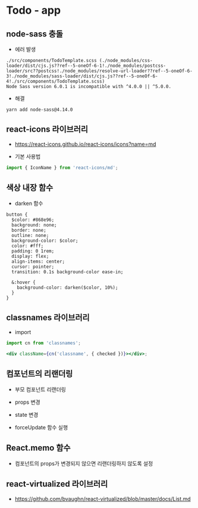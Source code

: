 # Todo - app

## node-sass 충돌

- 에러 발생

```
./src/components/TodoTemplate.scss (./node_modules/css-loader/dist/cjs.js??ref--5-oneOf-6-1!./node_modules/postcss-loader/src??postcss!./node_modules/resolve-url-loader??ref--5-oneOf-6-3!./node_modules/sass-loader/dist/cjs.js??ref--5-oneOf-6-4!./src/components/TodoTemplate.scss)
Node Sass version 6.0.1 is incompatible with ^4.0.0 || ^5.0.0.
```

- 해결

```
yarn add node-sass@4.14.0
```

## react-icons 라이브러리

- https://react-icons.github.io/react-icons/icons?name=md

- 기본 사용법

```js
import { IconName } from 'react-icons/md';
```

## 색상 내장 함수

- darken 함수

```
button {
  $color: #868e96;
  background: none;
  border: none;
  outline: none;
  background-color: $color;
  color: #fff;
  padding: 0 1rem;
  display: flex;
  align-items: center;
  cursor: pointer;
  transition: 0.1s background-color ease-in;

  &:hover {
    background-color: darken($color, 10%);
  }
}
```

## classnames 라이브러리

- import

```jsx
import cn from 'classnames';

<div className={cn('classname', { checked })}></div>;
```

## 컴포넌트의 리랜더링

- 부모 컴포넌트 리랜더링

- props 변경

- state 변경

- forceUpdate 함수 실행

## React.memo 함수

- 컴포넌트의 props가 변경되지 않으면 리랜더링하지 않도록 설정

## react-virtualized 라이브러리

- https://github.com/bvaughn/react-virtualized/blob/master/docs/List.md
